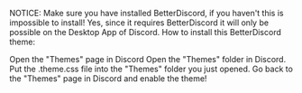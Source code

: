 NOTICE: Make sure you have installed BetterDiscord, if you haven't this is impossible to install!
Yes, since it requires BetterDiscord it will only be possible on the Desktop App of Discord.
How to install this BetterDiscord theme:

Open the "Themes" page in Discord
Open the "Themes" folder in Discord.
Put the .theme.css file into the "Themes" folder you just opened.
Go back to the "Themes" page in Discord and enable the theme!
